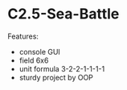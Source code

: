 # C2.5-Sea-Battle
Features:
  * console GUI
  * field 6x6
  * unit formula 3-2-2-1-1-1-1
  * sturdy project by OOP
